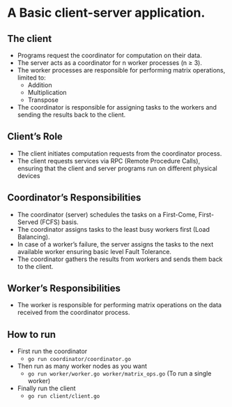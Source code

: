 # A Basic client-server application.

## The client

- Programs request the coordinator for computation on their data.
- The server acts as a coordinator for n worker processes (n ≥ 3).
- The worker processes are responsible for performing matrix operations, limited to:
  - Addition
  - Multiplication
  - Transpose
- The coordinator is responsible for assigning tasks to the workers and sending the results back to the client.

## Client’s Role

- The client initiates computation requests from the coordinator process.
- The client requests services via RPC (Remote Procedure Calls), ensuring that the client and server programs run on different physical devices

## Coordinator’s Responsibilities

- The coordinator (server) schedules the tasks on a First-Come, First-Served (FCFS) basis.
- The coordinator assigns tasks to the least busy workers first (Load Balancing).
- In case of a worker’s failure, the server assigns the tasks to the next available worker ensuring basic level Fault Tolerance.
- The coordinator gathers the results from workers and sends them back to the client.

## Worker’s Responsibilities

- The worker is responsible for performing matrix operations on the data received from the coordinator process.

## How to run

- First run the coordinator
  - `go run coordinator/coordinator.go`
- Then run as many worker nodes as you want
  - `go run worker/worker.go worker/matrix_ops.go` (To run a single worker)
- Finally run the client
  - `go run client/client.go`
